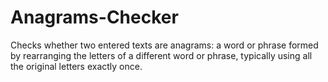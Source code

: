 # Anagrams-Checker
Checks whether two entered texts are anagrams: a word or phrase formed by rearranging the letters of a different word or phrase, typically using all the original letters exactly once.
